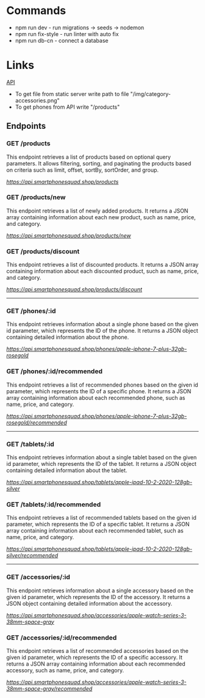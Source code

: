 # Commands

- npm run dev - run migrations -> seeds -> nodemon
- npm run fix-style - run linter with auto fix
- npm run db-cn - connect a database

# Links

[API](https://api.smartphonesquad.shop/products)

- To get file from static server write path to file "/img/category-accessories.png"
- To get phones from API write "/products"

## Endpoints

### GET /products

This endpoint retrieves a list of products based on optional query parameters. It allows filtering, sorting, and paginating the products based on criteria such as limit, offset, sortBy, sortOrder, and group.

_https://api.smartphonesquad.shop/products_

### GET /products/new

This endpoint retrieves a list of newly added products. It returns a JSON array containing information about each new product, such as name, price, and category.

_https://api.smartphonesquad.shop/products/new_

### GET /products/discount

This endpoint retrieves a list of discounted products. It returns a JSON array containing information about each discounted product, such as name, price, and category.

_https://api.smartphonesquad.shop/products/discount_

---

### GET /phones/:id

This endpoint retrieves information about a single phone based on the given id parameter, which represents the ID of the phone. It returns a JSON object containing detailed information about the phone.

_https://api.smartphonesquad.shop/phones/apple-iphone-7-plus-32gb-rosegold_

### GET /phones/:id/recommended

This endpoint retrieves a list of recommended phones based on the given id parameter, which represents the ID of a specific phone. It returns a JSON array containing information about each recommended phone, such as name, price, and category.

_https://api.smartphonesquad.shop/phones/apple-iphone-7-plus-32gb-rosegold/recommended_

---

### GET /tablets/:id

This endpoint retrieves information about a single tablet based on the given id parameter, which represents the ID of the tablet. It returns a JSON object containing detailed information about the tablet.

_https://api.smartphonesquad.shop/tablets/apple-ipad-10-2-2020-128gb-silver_

### GET /tablets/:id/recommended

This endpoint retrieves a list of recommended tablets based on the given id parameter, which represents the ID of a specific tablet. It returns a JSON array containing information about each recommended tablet, such as name, price, and category.

_https://api.smartphonesquad.shop/tablets/apple-ipad-10-2-2020-128gb-silver/recommended_

---

### GET /accessories/:id

This endpoint retrieves information about a single accessory based on the given id parameter, which represents the ID of the accessory. It returns a JSON object containing detailed information about the accessory.

_https://api.smartphonesquad.shop/accessories/apple-watch-series-3-38mm-space-gray_

### GET /accessories/:id/recommended

This endpoint retrieves a list of recommended accessories based on the given id parameter, which represents the ID of a specific accessory. It returns a JSON array containing information about each recommended accessory, such as name, price, and category.

_https://api.smartphonesquad.shop/accessories/apple-watch-series-3-38mm-space-gray/recommended_
